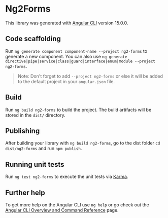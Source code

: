 # Ng2Forms

This library was generated with [Angular CLI](https://github.com/angular/angular-cli) version 15.0.0.

## Code scaffolding

Run `ng generate component component-name --project ng2-forms` to generate a new component. You can also use `ng generate directive|pipe|service|class|guard|interface|enum|module --project ng2-forms`.
> Note: Don't forget to add `--project ng2-forms` or else it will be added to the default project in your `angular.json` file. 

## Build

Run `ng build ng2-forms` to build the project. The build artifacts will be stored in the `dist/` directory.

## Publishing

After building your library with `ng build ng2-forms`, go to the dist folder `cd dist/ng2-forms` and run `npm publish`.

## Running unit tests

Run `ng test ng2-forms` to execute the unit tests via [Karma](https://karma-runner.github.io).

## Further help

To get more help on the Angular CLI use `ng help` or go check out the [Angular CLI Overview and Command Reference](https://angular.io/cli) page.
